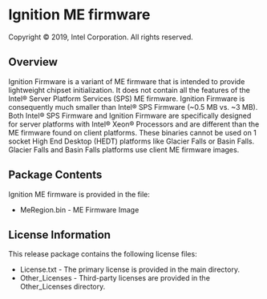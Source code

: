 ﻿# Ignition ME firmware
Copyright &copy; 2019, Intel Corporation. All rights reserved.

## Overview
Ignition Firmware is a variant of ME firmware that is intended to provide lightweight chipset initialization. It does not contain all the features of the Intel&reg; Server Platform Services (SPS) ME firmware. Ignition Firmware is consequently much smaller than Intel&reg; SPS Firmware (~0.5 MB vs. ~3 MB). Both Intel&reg; SPS Firmware and Ignition Firmware are specifically designed for server platforms with Intel&reg; Xeon&reg; Processors and are different than the ME firmware found on client platforms. These binaries cannot be used on 1 socket High End Desktop (HEDT) platforms like Glacier Falls or Basin Falls. Glacier Falls and Basin Falls platforms use client ME firmware images.

## Package Contents

Ignition ME firmware is provided in the file:
 - MeRegion.bin - ME Firmware Image

## License Information
This release package contains the following license files:
 - License.txt - The primary license is provided in the main directory.
 - Other_Licenses - Third-party licenses are provided in the Other_Licenses directory.
